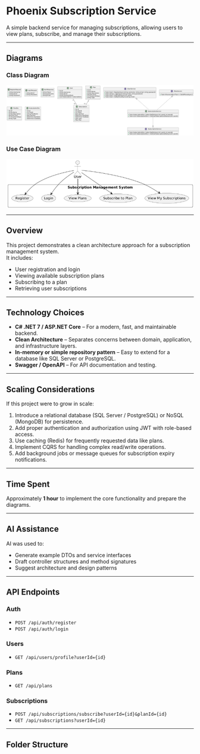 # Phoenix Subscription Service

A simple backend service for managing subscriptions, allowing users to view plans, subscribe, and manage their subscriptions.

---

## Diagrams

### Class Diagram
![Class Diagram](docs/class-diagram.png)

### Use Case Diagram
![Use Case Diagram](docs/usecase-diagram.png)

---

## Overview

This project demonstrates a clean architecture approach for a subscription management system.  
It includes:

- User registration and login
- Viewing available subscription plans
- Subscribing to a plan
- Retrieving user subscriptions

---

## Technology Choices

- **C# .NET 7 / ASP.NET Core** – For a modern, fast, and maintainable backend.
- **Clean Architecture** – Separates concerns between domain, application, and infrastructure layers.
- **In-memory or simple repository pattern** – Easy to extend for a database like SQL Server or PostgreSQL.
- **Swagger / OpenAPI** – For API documentation and testing.

---

## Scaling Considerations

If this project were to grow in scale:

1. Introduce a relational database (SQL Server / PostgreSQL) or NoSQL (MongoDB) for persistence.
2. Add proper authentication and authorization using JWT with role-based access.
3. Use caching (Redis) for frequently requested data like plans.
4. Implement CQRS for handling complex read/write operations.
5. Add background jobs or message queues for subscription expiry notifications.

---

## Time Spent

Approximately **1 hour** to implement the core functionality and prepare the diagrams.

---

## AI Assistance

AI was used to:

- Generate example DTOs and service interfaces
- Draft controller structures and method signatures
- Suggest architecture and design patterns

---

## API Endpoints

### Auth
- `POST /api/auth/register`
- `POST /api/auth/login`

### Users
- `GET /api/users/profile?userId={id}`

### Plans
- `GET /api/plans`

### Subscriptions
- `POST /api/subscriptions/subscribe?userId={id}&planId={id}`
- `GET /api/subscriptions?userId={id}`

---

## Folder Structure

